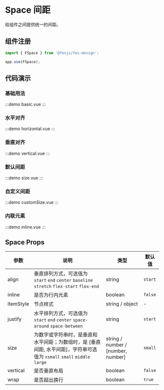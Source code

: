 # Space 间距

给组件之间提供统一的间距。

## 组件注册

```js
import { FSpace } from '@fesjs/fes-design';

app.use(FSpace);
```

## 代码演示

### 基础用法

:::demo
basic.vue
:::

### 水平对齐

:::demo
horizontal.vue
:::

### 垂直对齐

:::demo
vertical.vue
:::

### 默认间距

:::demo
size.vue
:::

### 自定义间距

:::demo
customSize.vue
:::

### 内联元素

:::demo
inline.vue
:::

## Space Props

| 参数      | 说明                                                                                                                    | 类型                               | 默认值  |
| --------- | ----------------------------------------------------------------------------------------------------------------------- | ---------------------------------- | ------- |
| align     | 垂直排列方式，可选值为 `start` `end` `center` `baseline` `stretch` `flex-start` `flex-end`                              | string                             | `start` |
| inline    | 是否为行内元素                                                                                                          | boolean                            | `false` |
| itemStyle | 节点样式                                                                                                                | string / object                    | -       |
| justify   | 水平排列方式，可选值为 `start` `end` `center` `space-around` `space-between`                                            | string                             | `start` |
| size      | 为数字或字符串时，是垂直和水平间距；为数组时，是 [垂直间距, 水平间距]，字符串可选值为 `xsmall` `small` `middle` `large` | string / number / [number, number] | `small` |
| vertical  | 是否垂直布局                                                                                                            | boolean                            | `false` |
| wrap      | 是否超出换行                                                                                                            | boolean                            | `true`  |
